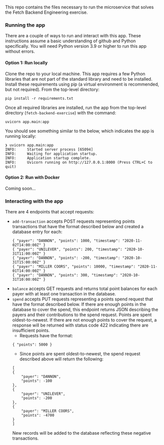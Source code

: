 This repo contains the files necessary to run the microservice that solves the Fetch Backend Engineering exercise.

### Running the app
There are a couple of ways to run and interact with this app. These instructions assume a basic understanding of github and Python specifically. You will need Python version 3.9 or higher to run this app without errors.

#### Option 1: Run locally
Clone the repo to your local machine. This app requires a few Python libraries that are not part of the standard library and need to be installed. Install these requirements using pip (a virtual environment is recommended, but not required). From the top-level directory:

```console
pip install -r requirements.txt
```

Once all required libraries are installed, run the app from the top-level directory (`fetch-backend-exercise`) with the command:
```console
uvicorn app.main:app
```

You should see something similar to the below, which indicates the app is running locally:
```console
❯ uvicorn app.main:app         
INFO:     Started server process [65094]
INFO:     Waiting for application startup.
INFO:     Application startup complete.
INFO:     Uvicorn running on http://127.0.0.1:8000 (Press CTRL+C to quit)
```

#### Option 2: Run with Docker
Coming soon...

### Interacting with the app
There are 4 endpoints that accept requests:
- `add-transaction` accepts POST requests representing points transactions that have the format described below and created a database entry for each:
    ```
    { "payer": "DANNON", "points": 1000, "timestamp": "2020-11-02T14:00:00Z" }
    { "payer": "UNILEVER", "points": 200, "timestamp": "2020-10-31T11:00:00Z" }
    { "payer": "DANNON", "points": -200, "timestamp": "2020-10-31T15:00:00Z" }
    { "payer": "MILLER COORS", "points": 10000, "timestamp": "2020-11-01T14:00:00Z" }
    { "payer": "DANNON", "points": 300, "timestamp": "2020-10-31T10:00:00Z" }
    ```
- `balance` accepts GET requests and returns total point balances for each payer with at least one transaction in the database.
- `spend` accepts PUT requests representing a points spend request that have the format described below. If there are enough points in the database to cover the spend, this endpoint returns JSON describing the payers and their contributions to the spend request. Points are spent oldest-to-newest. If there are not enough points to cover the request, a response will be returned with status code 422 indicating there are insufficient points.
    - Requests have the format:
    ```
    { "points": 5000 }
    ```
    - Since points are spent oldest-to-newest, the spend request described above will return the following:
    ```
    [
    {
        "payer": "DANNON",
        "points": -100
    },
    {
        "payer": "UNILEVER",
        "points": -200
    },
    {
        "payer": "MILLER COORS",
        "points": -4700
    }
    ]
    ```
    New records will be added to the database reflecting these negative transactions.
